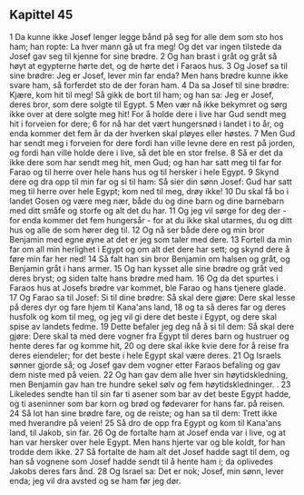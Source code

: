 ## Kapittel 45

1 Da kunne ikke Josef lenger legge bånd på seg for alle dem som sto hos ham; han ropte: La hver mann gå ut fra meg! Og det var ingen tilstede da Josef gav seg til kjenne for sine brødre.
2 Og han brast i gråt og gråt så høyt at egypterne hørte det, og de hørte det i Faraos hus.
3 Og Josef sa til sine brødre: Jeg er Josef, lever min far enda? Men hans brødre kunne ikke svare ham, så forferdet sto de der foran ham.
4 Da sa Josef til sine brødre: Kjære, kom hit til meg! Så gikk de bort til ham; og han sa: Jeg er Josef, deres bror, som dere solgte til Egypt.
5 Men vær nå ikke bekymret og sørg ikke over at dere solgte meg hit! For å holde dere i live har Gud sendt meg hit i forveien for dere;
6 for nå har det vært hungersnød i landet i to år, og enda kommer det fem år da der hverken skal pløyes eller høstes.
7 Men Gud har sendt meg i forveien for dere fordi han ville levne dere en rest på jorden, og fordi han ville holde dere i live, så det ble en stor frelse.
8 Så er det da ikke dere som har sendt meg hit, men Gud; og han har satt meg til far for Farao og til herre over hele hans hus og til hersker i hele Egypt.
9 Skynd dere og dra opp til min far og si til ham: Så sier din sønn Josef: Gud har satt meg til herre over hele Egypt; kom ned til meg, drøy ikke!
10 Du skal få bo i landet Gosen og være meg nær, både du og dine barn og dine barnebarn med ditt småfe og storfe og alt det du har.
11 Og jeg vil sørge for deg der - for enda kommer det fem hungersår - for at du ikke skal utarmes, du og ditt hus og alle de som hører deg til.
12 Og nå ser både dere og min bror Benjamin med egne øyne at det er jeg som taler med dere.
13 Fortell da min far om all min herlighet i Egypt og om alt det dere har sett; og skynd dere å føre min far her ned!
14 Så falt han sin bror Benjamin om halsen og gråt, og Benjamin gråt i hans armer.
15 Og han kysset alle sine brødre og gråt ved deres bryst; og siden talte hans brødre med ham.
16 Og da det spurtes i Faraos hus at Josefs brødre var kommet, ble Farao og hans tjenere glade.
17 Og Farao sa til Josef: Si til dine brødre: Så skal dere gjøre: Dere skal lesse på deres dyr og fare hjem til Kana'ans land,
18 og ta så deres far og deres husfolk og kom til meg, og jeg vil gi dere det beste i Egypt, og dere skal spise av landets fedme.
19 Dette befaler jeg deg nå å si til dem: Så skal dere gjøre: Dere skal ta med dere vogner fra Egypt til deres barn og hustruer og hente deres far og komme hit,
20 og dere skal ikke kvie dere for å reise fra deres eiendeler; for det beste i hele Egypt skal være deres.
21 Og Israels sønner gjorde så; og Josef gav dem vogner etter Faraos befaling og gav dem niste med på veien.
22 Og han gav dem alle hver sin høytidskledning, men Benjamin gav han tre hundre sekel sølv og fem høytidskledninger. .
23 Likeledes sendte han til sin far ti asener som bar av det beste Egypt hadde, og ti aseninner som bar korn og brød og fødevarer for hans far. på reisen.
24 Så lot han sine brødre fare, og de reiste; og han sa til dem: Trett ikke med hverandre på veien!
25 Så dro de opp fra Egypt og kom til Kana'ans land, til Jakob, sin far.
26 Og de fortalte ham at Josef enda var i live, og at han var hersker over hele Egypt. Men hans hjerte var og ble koldt, for han trodde dem ikke.
27 Så fortalte de ham alt det Josef hadde sagt til dem, og han så vognene som Josef hadde sendt til å hente ham i; da oplivedes Jakobs deres fars ånd.
28 Og Israel sa: Det er nok; Josef, min sønn, lever enda; jeg vil dra avsted og se ham før jeg dør.
